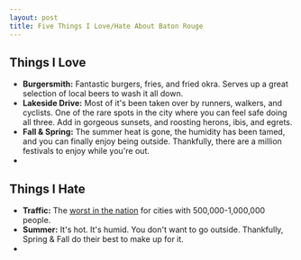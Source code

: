 ```yaml
---
layout: post
title: Five Things I Love/Hate About Baton Rouge
---
```

## Things I Love

* **Burgersmith:** Fantastic burgers, fries, and fried okra. Serves up a great selection of local beers to wash it all down.
* **Lakeside Drive:** Most of it's been taken over by runners, walkers, and cyclists. One of the rare spots in the city where you can feel safe doing all three. Add in gorgeous sunsets, and roosting herons, ibis, and egrets.
* **Fall &amp; Spring:** The summer heat is gone, the humidity has been tamed, and you can finally enjoy being outside. Thankfully, there are a million festivals to enjoy while you're out.
* 

## Things I Hate

* **Traffic:** The [worst in the nation](http://www.lsureveille.com/news/study-ranks-baton-rouge-traffic-worst-1.2447596#.TtkzwErNr0g) for cities with 500,000-1,000,000 people.
* **Summer:** It's hot. It's humid. You don't want to go outside. Thankfully, Spring & Fall do their best to make up for it.
* 
